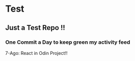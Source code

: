# Test
## Just a Test Repo !!
### One Commit a Day to keep green my activity feed 

7-Ago: React in Odin Project!!


